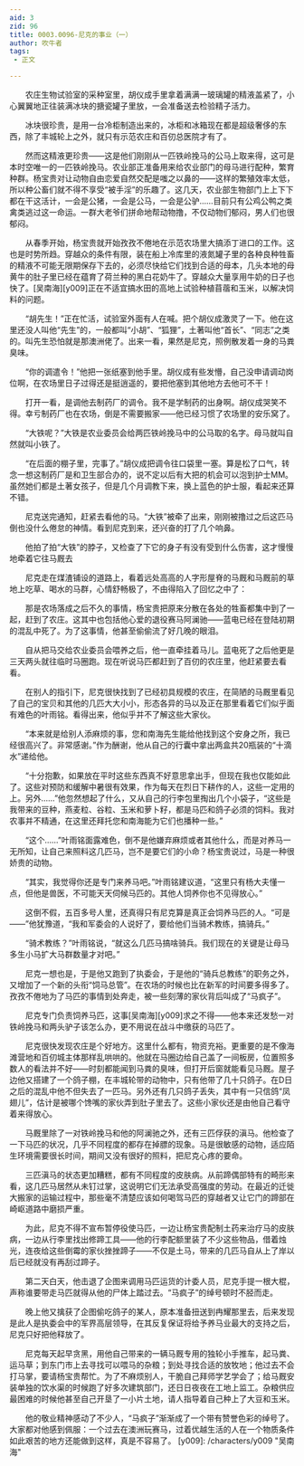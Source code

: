 ```yaml
---
aid: 3
zid: 96
title: 0003.0096-尼克的事业（一）
author: 吹牛者
tags: 
 - 正文

---
```




　　农庄生物试验室的采种室里，胡仪成手里拿着满满一玻璃罐的精液盖紧了，小心翼翼地正往装满冰块的搪瓷罐子里放，一会准备送去检验精子活力。

　　冰块很珍贵，是用一台冷柜制造出来的，冰柜和冰箱现在都是超级奢侈的东西，除了丰城轮上之外，就只有示范农庄和百仞总医院才有了。

　　然而这精液更珍贵——这是他们刚刚从一匹铁岭挽马的公马上取来得，这可是本时空唯一的一匹铁岭挽马。农业部正准备用来给农业部门的母马进行配种，繁育种群。杨宝贵对让动物自由恋爱自然交配是嗤之以鼻的——这样的繁殖效率太低，所以种公畜们就不得不享受“被手淫”的乐趣了。这几天，农业部生物部门上上下下都在干这活计，一会是公猪，一会是公马，一会是公驴……目前只有公鸡公鸭之类禽类逃过这一命运。一群大老爷们拼命地帮动物撸，不仅动物们郁闷，男人们也很郁闷。

　　从春季开始，杨宝贵就开始孜孜不倦地在示范农场里大搞添丁进口的工作。这也是时势所趋。穿越众的条件有限，装在船上冷库里的液氮罐子里的各种良种牲畜的精液不可能无限期保存下去的，必须尽快给它们找到合适的母本，几头本地的母黄牛的肚子里已经在蕴育了荷兰种的黑白花奶牛了。穿越众大量享用牛奶的日子也快了。[吴南海][y009]正在不适宜搞水田的高地上试验种植苜蓿和玉米，以解决饲料的问题。

　　“胡先生！”正在忙活，试验室外面有人在喊。把个胡仪成激灵了一下。他在这里还没人叫他“先生”的，一般都叫“小胡”、“狐狸”，土著叫他“首长”、“同志”之类的。叫先生恐怕就是那澳洲佬了。出来一看，果然是尼克，照例散发着一身的马粪臭味。

　　“你的调遣令！”他把一张纸塞到他手里。胡仪成有些发懵，自己没申请调动岗位啊，在农场里日子过得还是挺逍遥的，要把他塞到其他地方去他可不干！

　　打开一看，是调他去制药厂的调令。我不是学制药的出身啊。胡仪成哭笑不得。幸亏制药厂也在农场，倒是不需要搬家——他已经习惯了农场里的安乐窝了。

　　“大铁呢？”大铁是农业委员会给两匹铁岭挽马中的公马取的名字。母马就叫自然就叫小铁了。

　　“在后面的棚子里，完事了。”胡仪成把调令往口袋里一塞。算是松了口气，转念一想这制药厂是和卫生部合办的，说不定以后有大把的机会可以泡到护士MM。虽然她们都是土著女孩子，但是几个月调教下来，换上蓝色的护士服，看起来还算不错。

　　尼克送完通知，赶紧去看他的马。“大铁”被牵了出来，刚刚被撸过之后这匹马倒也没什么倦怠的神情。看到尼克到来，还兴奋的打了几个响鼻。

　　他拍了拍“大铁”的脖子，又检查了下它的身子有没有受到什么伤害，这才慢慢地牵着它往马厩去

　　尼克走在煤渣铺设的道路上，看着远处高高的人字形屋脊的马厩和马厩前的草地上吃草、喝水的马群，心情舒畅极了，不由得陷入了回忆之中了：

　　那是农场落成之后不久的事情，杨宝贵把原来分散在各处的牲畜都集中到了一起，赶到了农庄。这其中也包括他心爱的退役赛马阿澜驰——蓝电已经在登陆初期的混乱中死了。为了这事情，他甚至偷偷流了好几晚的眼泪。

　　自从把马交给农业委员会喂养之后，他一直牵挂着马儿。蓝电死了之后他更是三天两头就往临时马圈跑。现在听说马匹都赶到了百仞的农庄里，他赶紧要去看看。

　　在别人的指引下，尼克很快找到了已经初具规模的农庄，在简陋的马厩里看见了自己的宝贝和其他的几匹大大小小，形态各异的马以及正在那里看着它们似乎面有难色的叶雨铭。看得出来，他似乎并不了解这些大家伙。

　　“本来就是给别人添麻烦的事，您和南海先生能给他找到这个安身之所，我已经很高兴了。非常感谢。”作为酬谢，他从自己的行囊中拿出两盒共20瓶装的“十滴水”递给他。

　　“十分抱歉，如果放在平时这些东西真不好意思拿出手，但现在我也仅能如此了。这些对预防和缓解中暑很有效果，作为每天在烈日下耕作的人，这些一定用的上。另外……”他忽然想起了什么，又从自己的行李包里掏出几个小袋子，“这些是我带来的豆种，燕麦粒、谷粒、玉米和萝卜籽，都是马匹和鸽子必须的饲料。我对农事并不精通，在这里还拜托您和南海能为它们也播种一些。”

　　“这个……”叶雨铭面露难色，倒不是他嫌弃麻烦或者其他什么，而是对养马一无所知，让自己来照料这几匹马，岂不是要它们的小命？杨宝贵说过，马是一种很娇贵的动物。

　　“其实，我觉得你还是专门来养马吧。”叶雨铭建议道，“这里只有杨大夫懂一点，但他是兽医，不可能天天伺候马匹的。其他人饲养你也不见得放心。”

　　这倒不假，五百多号人里，还真得只有尼克算是真正会饲养马匹的人。“可是——”他犹豫道，“我和军委会的人说好了，要给他们当骑术教练，搞骑兵。”

　　“骑术教练？”叶雨铭说，“就这么几匹马搞啥骑兵。我们现在的关键是让母马多生小马扩大马群数量才对吧。”

　　尼克一想也是，于是他又跑到了执委会，于是他的“骑兵总教练”的职务之外，又增加了一个新的头衔“饲马总管”。在农场的时候也比在新军的时间要多得多了。孜孜不倦地为了马匹的事情到处奔走，被一些刻薄的家伙背后叫成了“马疯子”。

　　尼克专门负责饲养马匹，这事[吴南海][y009]求之不得——他本来还发愁一对铁岭挽马和两头驴子该怎么办，更不用说在战斗中缴获的马匹了。

　　尼克很快发现农庄是个好地方。这里什么都有，物资充裕。更重要的是不像海滩营地和百仞城主体那样乱哄哄的。他就在马圈边给自己盖了一间板房，位置照多数人的看法并不好——时刻都能闻到马粪的臭味，但打开后窗就能看见马厩。屋子边他又搭建了一个鸽子棚，在丰城轮带的动物中，只有他带了几十只鸽子。在D日之后的混乱中他不但失去了一匹马。另外还有几只鸽子丢失，其中有一只信鸽“凤翅儿”，估计是被哪个馋嘴的家伙弄到肚子里去了。这些小家伙还是由他自己看守着来得放心。

　　马厩里除了一对铁岭挽马和他的阿澜驰之外，还有三匹俘获的滇马。他检查了一下马匹的状况，几乎不同程度的都存在掉膘的现象。马是很敏感的动物，适应陌生环境需要很长时间，期间又没有很好的照料，把尼克心疼的要命。

　　三匹滇马的状态更加糟糕，都有不同程度的皮肤病。从前蹄偶部特有的畸形来看，这几匹马居然从未钉过掌，这说明它们无法承受高强度的劳动。在最近的迁徙大搬家的运输过程中，那些毫不清楚应该如何喝驾马匹的穿越者又让它门的蹄部在崎岖道路中磨损严重。

　　为此，尼克不得不宣布暂停役使马匹，一边让杨宝贵配制土药来治疗马的皮肤病，一边从行李里找出修蹄工具——他的行李配额里装了不少这些物品，借着烛光，连夜给这些倒霉的家伙挫挫蹄子——不仅是土马，带来的几匹马自从上了岸以后已经就没有再刮过蹄子。

　　第二天白天，他击退了企图来调用马匹运货的计委人员，尼克手提一根大棍，声称谁要带走马匹就得从他的尸体上踏过去。“马疯子”的绰号顿时不胫而走。

　　晚上他又擒获了企图偷吃鸽子的某人，原本准备扭送到冉耀那里去，后来发现是此人是执委会中的军界高层领导，在其反复保证将给予养马业最大的支持之后，尼克只好把他释放了。

　　尼克每天起早贪黑，用他自己带来的一辆马厩专用的独轮小手推车，起马粪、运马草；到东门市上去寻找可以喂马的杂粮；到处寻找合适的放牧地；他过去不会打马掌，要请杨宝贵帮忙。为了不麻烦别人，干脆自己拜师学艺学会了；给马厩安装单独的饮水渠的时候跑了好多次建筑部门，还日日夜夜在工地上监工。杂粮供应最困难的时候他甚至自己开垦了一小片土地，请人指导着自己种上了大豆和玉米。

　　他的敬业精神感动了不少人，“马疯子”渐渐成了一个带有赞誉色彩的绰号了。大家都对他感到佩服：一个过去在澳洲玩赛马，过着优越生活的人在一个物质条件如此艰苦的地方还能做到这样，真是不容易了。
[y009]: /characters/y009 "吴南海"


